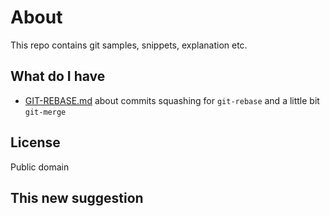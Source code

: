 # About

This repo contains git samples, snippets, explanation etc.

## What do I have

- [GIT-REBASE.md](GIT-REBASE.md) about commits squashing for `git-rebase` and a little bit `git-merge`

## License

Public domain

## This new suggestion
